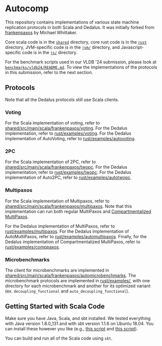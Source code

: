 # Autocomp

This repository contains implementations of various state machine replication protocols in both Scala and Dedalus. It was initially forked from [frankenpaxos](https://github.com/mwhittaker/frankenpaxos) by Michael Whittaker.

Core scala code is in the [`shared`](shared/) directory, core rust code is in the [`rust`](rust/) directory, JVM-specific code is in the
[`jvm/`](jvm/) directory, and Javascript-specific code is in the [`js/`](js/) directory.

For the benchmark scripts used in our VLDB '24 submission, please look at [`benchmarks/vldb24/README.md`](benchmarks/vldb24/README.md). To view the implementations of the protocols in this submission, refer to the next section.

## Protocols
Note that all the Dedalus protocols still use Scala clients.

### Voting
For the Scala implementation of voting, refer to [shared/src/main/scala/frankenpaxos/voting](shared/src/main/scala/frankenpaxos/voting).
For the Dedalus implementation, refer to [rust/examples/voting](rust/examples/voting). For the Dedalus implementation of AutoVoting, refer to [rust/examples/autovoting](rust/examples/autovoting).

### 2PC
For the Scala implementation of 2PC, refer to [shared/src/main/scala/frankenpaxos/twopc](shared/src/main/scala/frankenpaxos/twopc). For the Dedalus implementation, refer to [rust/examples/twopc](rust/examples/twopc). For the Dedalus implementation of Auto2PC, refer to [rust/examples/autotwopc](rust/examples/autotwopc).

### Multipaxos
For the Scala implementation of Multipaxos, refer to [shared/src/main/scala/frankenpaxos/multipaxos](shared/src/main/scala/frankenpaxos/multipaxos). Note that this implementation can run both regular MultiPaxos and [Compartmentalized
MultiPaxos](https://mwhittaker.github.io/publications/compartmentalized_paxos.pdf).

For the Dedalus implementation of MultiPaxos, refer to [rust/examples/multipaxos](rust/examples/multipaxos). For the Dedalus implementation of AutoMultiPaxos, refer to [rust/examples/automultipaxos](rust/examples/automultipaxos). Finally, for the Dedalus implementation of Compartmentalized MultiPaxos, refer to [rust/examples/comppaxos](rust/examples/comppaxos).

### Microbenchmarks
The client for microbenchmarks are implemented in [shared/src/main/scala/frankenpaxos/automicrobenchmarks](shared/src/main/scala/frankenpaxos/automicrobenchmarks). The microbenchmark protocols are implemented in [rust/examples/](rust/examples/), with one directory for each microbenchmark and another for its optimized variant (ex. `decoupling_functional` and `auto_decoupling_functional`).


## Getting Started with Scala Code
Make sure you have Java, Scala, and sbt installed. We tested everything with
Java version 1.8.0_131 and with sbt version 1.1.6 on Ubuntu 18.04. You can
install these however you like (e.g., [this
script](https://raw.githubusercontent.com/mwhittaker/vms/master/install_java8.sh)
and [this
script](https://raw.githubusercontent.com/mwhittaker/vms/master/install_scala.sh)).

You can build and run all of the Scala code using `sbt`.